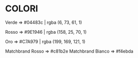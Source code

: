 # COLORI

Verde => #04483c | rgba (6, 73, 61, 1)

Rosso => #9E1946 | rgba (158, 25, 70, 1)

Oro => #C7A979 | rgba (199, 169, 121, 1)

Matchbrand Rosso => #c81b2e
Matchbrand Bianco => #f4ebda
